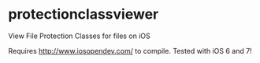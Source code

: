 protectionclassviewer
=====================

View File Protection Classes for files on iOS

Requires http://www.iosopendev.com/ to compile. Tested with iOS 6 and 7! 
